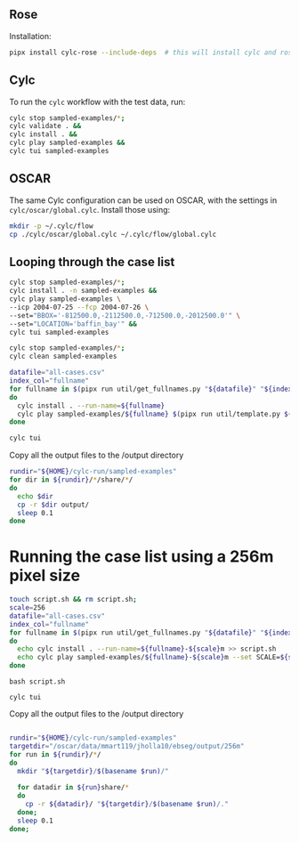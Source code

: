 ## Rose

Installation:

```bash
pipx install cylc-rose --include-deps  # this will install cylc and rose
```

## Cylc
To run the `cylc` workflow with the test data, run:
```bash
cylc stop sampled-examples/*;
cylc validate . &&
cylc install . &&
cylc play sampled-examples &&
cylc tui sampled-examples 
```

## OSCAR

The same Cylc configuration can be used on OSCAR, with the settings in `cylc/oscar/global.cylc`.
Install those using:
```bash
mkdir -p ~/.cylc/flow
cp ./cylc/oscar/global.cylc ~/.cylc/flow/global.cylc
```


## Looping through the case list

```bash
cylc stop sampled-examples/*;
cylc install . -n sampled-examples &&
cylc play sampled-examples \
--icp 2004-07-25 --fcp 2004-07-26 \
--set="BBOX='-812500.0,-2112500.0,-712500.0,-2012500.0'" \
--set="LOCATION='baffin_bay'" &&
cylc tui sampled-examples
```


```bash
cylc stop sampled-examples/*;
cylc clean sampled-examples

```

```bash
datafile="all-cases.csv"
index_col="fullname"
for fullname in $(pipx run util/get_fullnames.py "${datafile}" "${index_col}" --start 50); 
do   
  cylc install . --run-name=${fullname}
  cylc play sampled-examples/${fullname} $(pipx run util/template.py ${datafile} ${index_col} ${fullname}); 
done

cylc tui
```

Copy all the output files to the /output directory
```bash
rundir="${HOME}/cylc-run/sampled-examples"
for dir in ${rundir}/*/share/*/
do
  echo $dir
  cp -r $dir output/
  sleep 0.1
done
```

# Running the case list using a 256m pixel size

```bash
touch script.sh && rm script.sh;
scale=256
datafile="all-cases.csv"
index_col="fullname"
for fullname in $(pipx run util/get_fullnames.py "${datafile}" "${index_col}"); 
do   
  echo cylc install . --run-name=${fullname}-${scale}m >> script.sh
  echo cylc play sampled-examples/${fullname}-${scale}m --set SCALE=${scale} $(pipx run util/template.py ${datafile} ${index_col} ${fullname}) >> script.sh ;
done
```

```
bash script.sh

cylc tui
```


Copy all the output files to the /output directory
```bash

rundir="${HOME}/cylc-run/sampled-examples"
targetdir="/oscar/data/mmart119/jholla10/ebseg/output/256m"
for run in ${rundir}/*/
do
  mkdir "${targetdir}/$(basename $run)/"
  
  for datadir in ${run}share/*
  do
    cp -r ${datadir}/ "${targetdir}/$(basename $run)/."
  done;
  sleep 0.1
done;
```